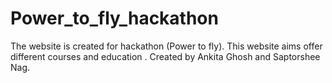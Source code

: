 # Power_to_fly_hackathon
The website is created for hackathon (Power to fly). This website aims offer different courses and education .
Created by Ankita Ghosh and Saptorshee Nag.
